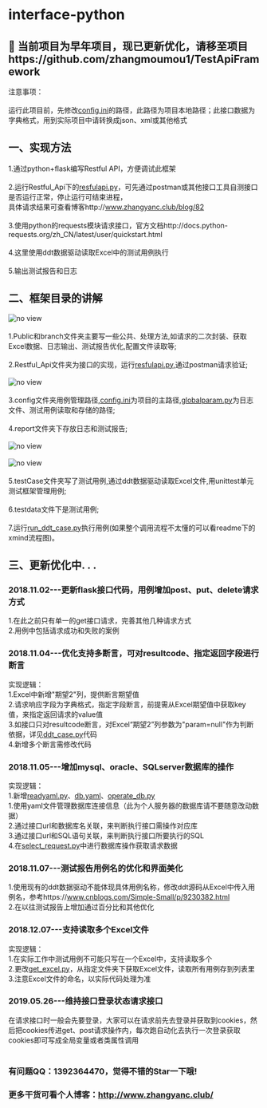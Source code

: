 # interface-python

## 🎉 当前项目为早年项目，现已更新优化，请移至项目https://github.com/zhangmoumou1/TestApiFramework

注意事项：<br>
<br>
运行此项目前，先修改[config.ini](https://github.com/zhangmoumou1/interface_python/blob/master/config/config.ini)的路径，此路径为项目本地路径；此接口数据为字典格式，用到实际项目中请转换成json、xml或其他格式<br>
## 一、实现方法<br>
1.通过python+flask编写Restful API，方便调试此框架<br>
<br>
2.运行Restful_Api下的[resfulapi.py](https://github.com/zhangmoumou1/interface_python/blob/master/Restful_Api/resfulapi.py)，可先通过postman或其他接口工具自测接口是否运行正常，停止运行可结束进程，<br>
具体请求结果可查看博客http://www.zhangyanc.club/blog/82<br>
<br>
3.使用python的requests模块请求接口，官方文档http://docs.python-requests.org/zh_CN/latest/user/quickstart.html<br>
<br>
4.这里使用ddt数据驱动读取Excel中的测试用例执行<br>
<br>
5.输出测试报告和日志<br>

## 二、框架目录的讲解<br>
![no view](https://github.com/zhangmoumou1/interface_python/blob/master/readme/%E6%9E%B6%E6%9E%84%E5%9B%BE.jpg)<br>
<br>
1.Public和branch文件夹主要写一些公共、处理方法,如请求的二次封装、获取Excel数据、日志输出、测试报告优化,配置文件读取等;<br>
<br>
2.Restful_Api文件夹为接口的实现，运行[resfulapi.py](https://github.com/zhangmoumou1/interface_python/blob/master/Restful_Api/resfulapi.py),通过postman请求验证;<br>
<br>
![no view](https://github.com/zhangmoumou1/interface_python/blob/master/readme/postman.jpg)<br>
<br>
3.config文件夹用例管理路径,[config.ini](https://github.com/zhangmoumou1/interface_python/blob/master/config/config.ini)为项目的主路径,[globalparam.py](https://github.com/zhangmoumou1/interface_python/blob/master/config/globalparam.py)为日志文件、测试用例读取和存储的路径;<br>
<br>
4.report文件夹下存放日志和测试报告;<br>
<br>
![no view](https://github.com/zhangmoumou1/interface_python/blob/master/readme/%E6%B5%8B%E8%AF%95%E6%8A%A5%E5%91%8A.jpg)<br>
<br>
![no view](https://github.com/zhangmoumou1/interface_python/blob/master/readme/%E6%97%A5%E5%BF%97.jpg)<br>
<br>
5.testCase文件夹写了测试用例,通过ddt数据驱动读取Excel文件,用unittest单元测试框架管理用例;<br>
<br>
6.testdata文件下是测试用例;<br>
<br>
7.运行[run_ddt_case.py](https://github.com/zhangmoumou1/interface_python/blob/master/run_ddt_case.py)执行用例(如果整个调用流程不太懂的可以看readme下的xmind流程图)。<br>

## 三、更新优化中. . .
### 2018.11.02---更新flask接口代码，用例增加post、put、delete请求方式<br>
1.在此之前只有单一的get接口请求，完善其他几种请求方式<br>
2.用例中包括请求成功和失败的案例<br>
### 2018.11.04---优化支持多断言，可对resultcode、指定返回字段进行断言<br>
实现逻辑：<br>
1.Excel中新增"期望2"列，提供断言期望值<br>
2.请求响应字段为字典格式，指定字段断言，前提需从Excel期望值中获取key值，来指定返回请求的value值<br>
3.如接口只对resultcode断言，对Excel“期望2”列参数为"param=null"作为判断依据，详见[ddt_case.py](https://github.com/zhangmoumou1/interface_python/blob/master/testCase/ddt_case.py)代码<br>
4.新增多个断言需修改代码<br>
### 2018.11.05---增加mysql、oracle、SQLserver数据库的操作<br>
实现逻辑：<br>
1.新增[readyaml.py](https://github.com/zhangmoumou1/interface_python/blob/master/config/readyaml.py)、[db.yaml](https://github.com/zhangmoumou1/interface_python/blob/master/config/db.yaml)、[operate_db.py](https://github.com/zhangmoumou1/interface_python/blob/master/Public/operate_db.py)<br>
1.使用yaml文件管理数据库连接信息（此为个人服务器的数据库请不要随意改动数据）<br>
2.通过接口url和数据库名关联，来判断执行接口需操作对应库<br>
3.通过接口url和SQL语句关联，来判断执行接口所要执行的SQL<br>
4.在[select_request.py](https://github.com/zhangmoumou1/interface_python/blob/master/Public/select_request.py)中进行数据库操作获取请求数据<br>
### 2018.11.07---测试报告用例名的优化和界面美化<br>
1.使用现有的ddt数据驱动不能体现具体用例名称，修改ddt源码从Excel中传入用例名，参考https://www.cnblogs.com/Simple-Small/p/9230382.html<br>
2.在以往测试报告上增加通过百分比和其他优化<br>
### 2018.12.07---支持读取多个Excel文件<br>
实现逻辑：<br>
1.在实际工作中测试用例不可能只写在一个Excel中，支持读取多个<br>
2.更改[get_excel.py](https://github.com/zhangmoumou1/interface_python/blob/master/Public/get_excel.py)，从指定文件夹下获取Excel文件，读取所有用例存到列表里<br>
3.注意Excel文件的命名，以实际代码处理为准<br>
### 2019.05.26---维持接口登录状态请求接口<br>
在请求接口时一般会先要登录，大家可以在请求前先去登录并获取到cookies，然后把cookies传进get、post请求操作内，每次跑自动化去执行一次登录获取cookies即可写成全局变量或者类属性调用
<br>
<br>

### 有问题QQ：1392364470，觉得不错的Star一下哦!<br>
### 更多干货可看个人博客：http://www.zhangyanc.club/
